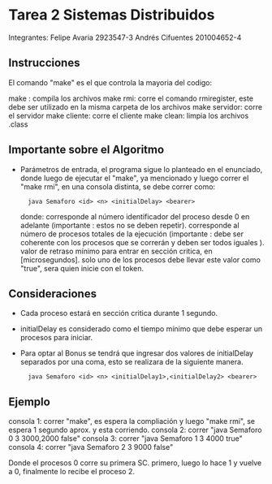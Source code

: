 # Tarea 2 Sistemas Distribuidos

Integrantes:
Felipe Avaria			2923547-3
Andrés Cifuentes	201004652-4

## Instrucciones

El comando "make" es el que controla la mayoria del codigo:

make : compila los archivos
make rmi: corre el comando rmiregister, este debe ser utilizado en la misma carpeta de los archivos
make servidor: corre el servidor
make cliente: corre el cliente
make clean: limpia los archivos .class


## Importante sobre el Algoritmo

- Parámetros de entrada, el programa sigue lo planteado en el enunciado, donde luego de ejecutar el "make", ya mencionado y luego correr el "make rmi", en una consola distinta, se debe correr como:

        java Semaforo <id> <n> <initialDelay> <bearer>

  donde:
    <id> corresponde al número identificador del proceso desde 0 en adelante (importante : estos no se deben repetir).
    <n>  corresponde al número de procesos totales de la ejecución (importante : debe ser coherente con los procesos que se correrán y deben ser todos iguales ).
    <initialDelay> valor de retraso mínimo para entrar en sección critica, en [microsegundos].
    <bearer> solo uno de los procesos debe llevar este valor como "true", sera quien inicie con el token.

## Consideraciones
- Cada proceso estará en sección critica durante 1 segundo.
- initialDelay es considerado como el tiempo mínimo que debe esperar un procesos para iniciar.
- Para optar al Bonus se tendrá que ingresar dos valores de initialDelay separados por una coma, esto se realizara de la siguiente manera.

        java Semaforo <id> <n> <initialDelay1>,<initialDelay2> <bearer>





## Ejemplo

consola 1: correr "make", es espera la compliación y luego "make rmi", se espera 1 segundo aprox. y esta corriendo.
consola 2: correr "java Semaforo 0 3 3000,2000 false"
consola 3: correr "java Semaforo 1 3 4000 true"
consola 4: correr "java Semaforo 2 3 9000 false"

Donde el procesos 0 corre su primera SC. primero, luego lo hace 1 y vuelve a 0, finalmente lo recibe el proceso 2. 
